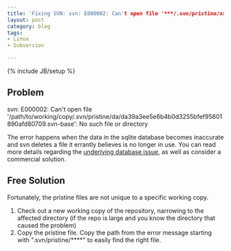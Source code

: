 ```yaml
---
title: 'Fixing SVN: svn: E000002: Can't open file '***/.svn/pristine/xx/xx***.svn-base': No such file or directory'
layout: post
category: blog
tags:
- Linux
- Subversion

---
```

{% include JB/setup %}

## Problem

svn: E000002: Can't open file '/path/to/working/copy/.svn/pristine/da/da39a3ee5e6b4b0d3255bfef95601890afd80709.svn-base': No such file or directory

The error happens when the data in the sqlite database becomes inaccurate and svn deletes a file it errantly believes is no longer in use. 
You can read more details regarding the [underlying database issue](http://vcs.atspace.co.uk/2012/06/20/missing-pristines-in-svn-working-copy/), as well as consider a commercial solution.

## Free Solution

Fortunately, the pristine files are not unique to a specific working copy.

1. Check out a new working copy of the repository, narrowing to the affected directory (if the repo is large and you know the directory that caused the problem)
2. Copy the pristine file. Copy the path from the error message starting with ".svn/pristine/****" to easily find the right file.

